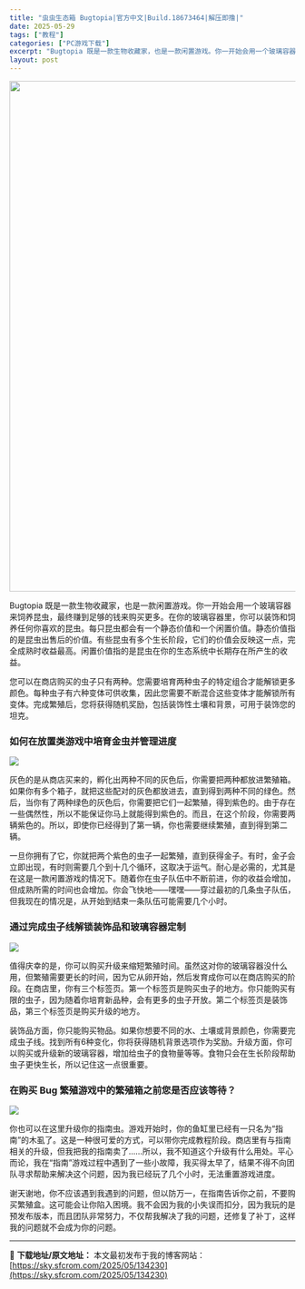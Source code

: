 ```yaml
---
title: "虫虫生态箱 Bugtopia|官方中文|Build.18673464|解压即撸|"
date: 2025-05-29
tags: ["教程"]
categories: ["PC游戏下载"]
excerpt: "Bugtopia 既是一款生物收藏家，也是一款闲置游戏。你一开始会用一个玻璃容器来饲养昆虫，最终赚到足够的钱来购买更多。在你的玻璃容器里，你可以装饰和饲养任何你喜欢的昆虫。每只昆虫都会有一个静态价值和一个闲置价值。静态价值指的是昆虫出售后的价值。有些昆虫有多个生长阶段，它们的价值会反映这一点，完全成&hellip;"
layout: post
---
```


<img class="aligncenter size-full wp-image-134231" src="https://sky.sfcrom.com/wp-content/uploads/2025/05/2025052914094887.webp" alt="" width="600" height="900" />

Bugtopia 既是一款生物收藏家，也是一款闲置游戏。你一开始会用一个玻璃容器来饲养昆虫，最终赚到足够的钱来购买更多。在你的玻璃容器里，你可以装饰和饲养任何你喜欢的昆虫。每只昆虫都会有一个静态价值和一个闲置价值。静态价值指的是昆虫出售后的价值。有些昆虫有多个生长阶段，它们的价值会反映这一点，完全成熟时收益最高。闲置价值指的是昆虫在你的生态系统中长期存在所产生的收益。

您可以在商店购买的虫子只有两种。您需要培育两种虫子的特定组合才能解锁更多颜色。每种虫子有六种变体可供收集，因此您需要不断混合这些变体才能解锁所有变体。完成繁殖后，您将获得随机奖励，包括装饰性土壤和背景，可用于装饰您的坦克。
<h3>如何在放置类游戏中培育金虫并管理进度</h3>
<img src="https://shared.cloudflare.steamstatic.com/store_item_assets/steam/apps/2988300/2c12b89e388dac7375b344129755acf893aac886/ss_2c12b89e388dac7375b344129755acf893aac886.1920x1080.jpg?t=1748492457" />

灰色的是从商店买来的，孵化出两种不同的灰色后，你需要把两种都放进繁殖箱。如果你有多个箱子，就把这些配对的灰色都放进去，直到得到两种不同的绿色。然后，当你有了两种绿色的灰色后，你需要把它们一起繁殖，得到紫色的。由于存在一些偶然性，所以不能保证你马上就能得到紫色的。而且，在这个阶段，你需要两辆紫色的。所以，即使你已经得到了第一辆，你也需要继续繁殖，直到得到第二辆。

一旦你拥有了它，你就把两个紫色的虫子一起繁殖，直到获得金子。有时，金子会立即出现，有时则需要几个到十几个循环，这取决于运气。耐心是必需的，尤其是在这是一款闲置游戏的情况下。随着你在虫子队伍中不断前进，你的收益会增加，但成熟所需的时间也会增加。你会飞快地——嘿嘿——穿过最初的几条虫子队伍，但我现在的情况是，从开始到结束一条队伍可能需要几个小时。
<h3>通过完成虫子线解锁装饰品和玻璃容器定制</h3>
<img src="https://shared.cloudflare.steamstatic.com/store_item_assets/steam/apps/2988300/e63d7d1ab75daf5000c196352cae47416f02c119/ss_e63d7d1ab75daf5000c196352cae47416f02c119.1920x1080.jpg?t=1748492457" />

值得庆幸的是，你可以购买升级来缩短繁殖时间。虽然这对你的玻璃容器没什么用，但繁殖需要更长的时间，因为它从卵开始，然后发育成你可以在商店购买的阶段。在商店里，你有三个标签页。第一个标签页是购买虫子的地方。你只能购买有限的虫子，因为随着你培育新品种，会有更多的虫子开放。第二个标签页是装饰品，第三个标签页是购买升级的地方。

装饰品方面，你只能购买物品。如果你想要不同的水、土壤或背景颜色，你需要完成虫子线。找到所有6种变化，你将获得随机背景选项作为奖励。升级方面，你可以购买或升级新的玻璃容器，增加给虫子的食物量等等。食物只会在生长阶段帮助虫子更快生长，所以记住这一点很重要。
<h3>在购买 Bug 繁殖游戏中的繁殖箱之前您是否应该等待？</h3>
<img src="https://shared.cloudflare.steamstatic.com/store_item_assets/steam/apps/2988300/1098768ba034183f91cdb3e224a2020b08ce61b4/ss_1098768ba034183f91cdb3e224a2020b08ce61b4.1920x1080.jpg?t=1748492457" />

你也可以在这里升级你的指南虫。游戏开始时，你的鱼缸里已经有一只名为“指南”的木虱了。这是一种很可爱的方式，可以带你完成教程阶段。商店里有与指南相关的升级，但我把我的指南卖了……所以，我不知道这个升级有什么用处。平心而论，我在“指南”游戏过程中遇到了一些小故障，我买得太早了，结果不得不向团队寻求帮助来解决这个问题，因为我已经玩了几个小时，无法重置游戏进度。

谢天谢地，你不应该遇到我遇到的问题，但以防万一，在指南告诉你之前，不要购买繁殖盒。这可能会让你陷入困境。我不会因为我的小失误而扣分，因为我玩的是预发布版本，而且团队非常努力，不仅帮我解决了我的问题，还修复了补丁，这样我的问题就不会成为你的问题。

---
📖 **下载地址/原文地址：** 本文最初发布于我的博客网站：[https://sky.sfcrom.com/2025/05/134230](https://sky.sfcrom.com/2025/05/134230)
